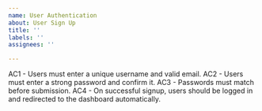 ```yaml
---
name: User Authentication
about: User Sign Up
title: ''
labels: ''
assignees: ''

---
```


AC1 - Users must enter a unique username and valid email.
AC2 - Users must enter a strong password and confirm it.
AC3 - Passwords must match before submission.
AC4 - On successful signup, users should be logged in and redirected to the dashboard automatically.
